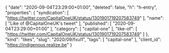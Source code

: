 {
  "date": "2020-09-04T23:29:00+01:00",
  "deleted": false,
  "h": "h-entry",
  "properties": {
    "syndication": [
      "https://twitter.com/CapitalOneUK/status/1301901719207583749"
    ],
    "name": [
      "Like of @CapitalOneUK's tweet"
    ],
    "published": [
      "2020-09-04T23:29:00+01:00"
    ],
    "category": [
      "capital-one"
    ],
    "like-of": [
      "https://twitter.com/CapitalOneUK/status/1301901719207583749"
    ]
  },
  "kind": "likes",
  "slug": "2020/09/fxul1",
  "tags": [
    "capital-one"
  ],
  "client_id": "https://indigenous.realize.be"
}
